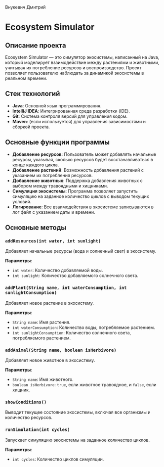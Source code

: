 Внукевич Дмитрий

# Ecosystem Simulator

## Описание проекта

Ecosystem Simulator — это симулятор экосистемы, написанный на Java, который моделирует взаимодействие между растениями и животными, учитывая их потребление ресурсов и воспроизводство. Проект позволяет пользователю наблюдать за динамикой экосистемы в реальном времени.

## Стек технологий

- **Java**: Основной язык программирования.
- **IntelliJ IDEA**: Интегрированная среда разработки (IDE).
- **Git**: Система контроля версий для управления кодом.
- **Maven**: (если используется) для управления зависимостями и сборкой проекта.

## Основные функции программы

- **Добавление ресурсов**: Пользователь может добавлять начальные ресурсы, указывая, сколько ресурсов будет восстанавливаться в конце каждого цикла.
- **Добавление растений**: Возможность добавления растений с указанием их потребления ресурсов.
- **Добавление животных**: Поддержка добавления животных с выбором между травоядными и хищниками.
- **Симуляция экосистемы**: Программа позволяет запустить симуляцию на заданное количество циклов с выводом текущих условий.
- **Логирование**: Все взаимодействия в экосистеме записываются в лог файл с указанием даты и времени.

## Основные методы

### `addResources(int water, int sunlight)`

Добавляет начальные ресурсы (вода и солнечный свет) в экосистему.

**Параметры**:
- `int water`: Количество добавляемой воды.
- `int sunlight`: Количество добавляемого солнечного света.

### `addPlant(String name, int waterConsumption, int sunlightConsumption)`

Добавляет новое растение в экосистему.

**Параметры**:
- `String name`: Имя растения.
- `int waterConsumption`: Количество воды, потребляемое растением.
- `int sunlightConsumption`: Количество солнечного света, потребляемого растением.

### `addAnimal(String name, boolean isHerbivore)`

Добавляет новое животное в экосистему.

**Параметры**:
- `String name`: Имя животного.
- `boolean isHerbivore`: `true`, если животное травоядное, и `false`, если хищник.

### `showConditions()`

Выводит текущее состояние экосистемы, включая все организмы и количество ресурсов.

### `runSimulation(int cycles)`

Запускает симуляцию экосистемы на заданное количество циклов.

**Параметры**:
- `int cycles`: Количество циклов симуляции.
